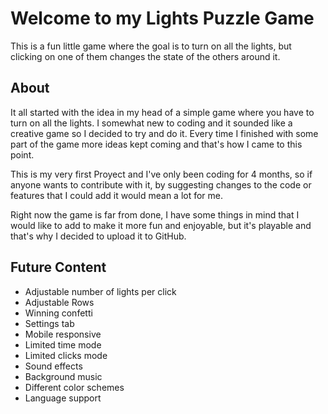 # Welcome to my Lights Puzzle Game
This is a fun little game where the goal is to turn on all the lights, but clicking on one of them changes the state of the others around it.

## About
It all started with the idea in my head of a simple game where you have to turn on all the lights. I somewhat new to coding and it sounded like a creative game so I decided to try and do it. Every time I finished with some part of the game more ideas kept coming and that's how I came to this point.

This is my very first Proyect and I've only been coding for 4 months, so if anyone wants to contribute with it, by suggesting changes to the code or features that I could add it would mean a lot for me.

 Right now the game is far from done, I have some things in mind that I would like to add to make it more fun and enjoyable, but it's playable and that's why I decided to upload it to GitHub.
 
 ## Future Content
- Adjustable number of lights per click
- Adjustable Rows
- Winning confetti
- Settings tab
- Mobile responsive
- Limited time mode
- Limited clicks mode
- Sound effects
- Background music
- Different color schemes
- Language support
